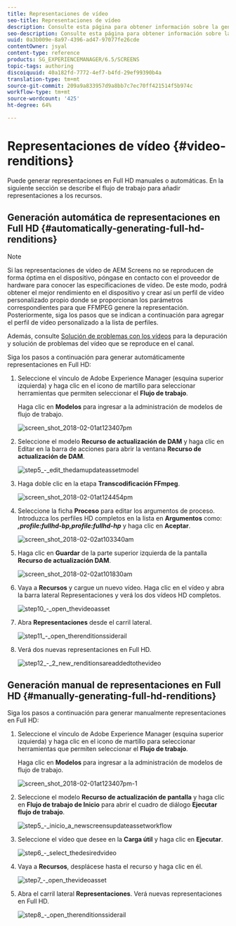 ```yaml
---
title: Representaciones de vídeo
seo-title: Representaciones de vídeo
description: Consulte esta página para obtener información sobre la generación de representaciones en Full HD para el proyecto Screens.
seo-description: Consulte esta página para obtener información sobre la generación de representaciones en Full HD para el proyecto Screens.
uuid: 0a3b009e-8a97-4396-ad47-97077fe26cde
contentOwner: jsyal
content-type: reference
products: SG_EXPERIENCEMANAGER/6.5/SCREENS
topic-tags: authoring
discoiquuid: 40a182fd-7772-4ef7-b4fd-29ef99390b4a
translation-type: tm+mt
source-git-commit: 209a9a833957d9a8bb7c7ec70ff421514f5b974c
workflow-type: tm+mt
source-wordcount: '425'
ht-degree: 64%

---
```



# Representaciones de vídeo {#video-renditions}

Puede generar representaciones en Full HD manuales o automáticas. En la siguiente sección se describe el flujo de trabajo para añadir representaciones a los recursos.

## Generación automática de representaciones en Full HD  {#automatically-generating-full-hd-renditions}

>[!NOTE]
>
>Si las representaciones de vídeo de AEM Screens no se reproducen de forma óptima en el dispositivo, póngase en contacto con el proveedor de hardware para conocer las especificaciones de vídeo. De este modo, podrá obtener el mejor rendimiento en el dispositivo y crear así un perfil de vídeo personalizado propio donde se proporcionan los parámetros correspondientes para que FFMPEG genere la representación. Posteriormente, siga los pasos que se indican a continuación para agregar el perfil de vídeo personalizado a la lista de perfiles.
>
>Además, consulte [Solución de problemas con los vídeos](troubleshoot-videos.md) para la depuración y solución de problemas del vídeo que se reproduce en el canal.

Siga los pasos a continuación para generar automáticamente representaciones en Full HD:

1. Seleccione el vínculo de Adobe Experience Manager (esquina superior izquierda) y haga clic en el icono de martillo para seleccionar herramientas que permiten seleccionar el **Flujo de trabajo**.

   Haga clic en **Modelos** para ingresar a la administración de modelos de flujo de trabajo.

   ![screen_shot_2018-02-01at123407pm](assets/screen_shot_2018-02-01at123407pm.png)

1. Seleccione el modelo **Recurso de actualización de DAM** y haga clic en Editar en la barra de acciones para abrir la ventana **Recurso de actualización de DAM**.

   ![step5_-_edit_thedamupdateassetmodel](assets/step5_-_edit_thedamupdateassetmodel.png)

1. Haga doble clic en la etapa **Transcodificación FFmpeg**. 

   ![screen_shot_2018-02-01at124454pm](assets/screen_shot_2018-02-01at124454pm.png)

1. Seleccione la ficha **Proceso** para editar los argumentos de proceso. Introduzca los perfiles HD completos en la lista en **Argumentos** como: ***,profile:fullhd-bp,profile:fullhd-hp*** y haga clic en **Aceptar**.

   ![screen_shot_2018-02-02at103340am](assets/screen_shot_2018-02-02at103340am.png)

1. Haga clic en **Guardar** de la parte superior izquierda de la pantalla **Recurso de actualización DAM**.

   ![screen_shot_2018-02-02at101830am](assets/screen_shot_2018-02-02at101830am.png)

1. Vaya a **Recursos** y cargue un nuevo vídeo. Haga clic en el vídeo y abra la barra lateral Representaciones y verá los dos vídeos HD completos.

   ![step10_-_open_thevideoasset](assets/step10_-_open_thevideoasset.png)

1. Abra **Representaciones** desde el carril lateral.

   ![step11_-_open_therenditionssiderail](assets/step11_-_open_therenditionssiderail.png)

1. Verá dos nuevas representaciones en Full HD.

   ![step12_-_2_new_renditionsareaddedtothevideo](assets/step12_-_2_new_renditionsareaddedtothevideo.png)

## Generación manual de representaciones en Full HD {#manually-generating-full-hd-renditions}

Siga los pasos a continuación para generar manualmente representaciones en Full HD:

1. Seleccione el vínculo de Adobe Experience Manager (esquina superior izquierda) y haga clic en el icono de martillo para seleccionar herramientas que permiten seleccionar el **Flujo de trabajo**.

   Haga clic en **Modelos** para ingresar a la administración de modelos de flujo de trabajo.

   ![screen_shot_2018-02-01at123407pm-1](assets/screen_shot_2018-02-01at123407pm-1.png)

1. Seleccione el modelo **Recurso de actualización de pantalla** y haga clic en **Flujo de trabajo de Inicio** para abrir el cuadro de diálogo **Ejecutar flujo de trabajo**.

   ![step5_-_inicio_a_newscreensupdateassetworkflow](assets/step5_-_start_a_newscreensupdateassetworkflow.png)

1. Seleccione el vídeo que desee en la **Carga útil** y haga clic en **Ejecutar**.

   ![step6_-_select_thedesiredvideo](assets/step6_-_select_thedesiredvideo.png)

1. Vaya a **Recursos**, desplácese hasta el recurso y haga clic en él. 

   ![step7_-_open_thevideoasset](assets/step7_-_open_thevideoasset.png)

1. Abra el carril lateral **Representaciones**. Verá nuevas representaciones en Full HD. 

   ![step8_-_open_therenditionssiderail](assets/step8_-_open_therenditionssiderail.png)

